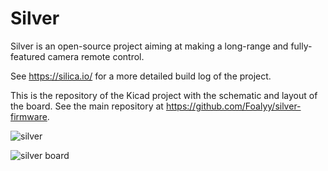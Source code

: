 # Silver

Silver is an open-source project aiming at making a long-range and fully-featured camera remote control.

See https://silica.io/ for a more detailed build log of the project.

This is the repository of the Kicad project with the schematic and layout of the board. See the main repository at https://github.com/Foalyy/silver-firmware.

![silver](https://silica.io/wp-content/uploads/2019/04/DSC_2426.jpg)

![silver board](https://silica.io/wp-content/uploads/2019/04/silver_top.png)
